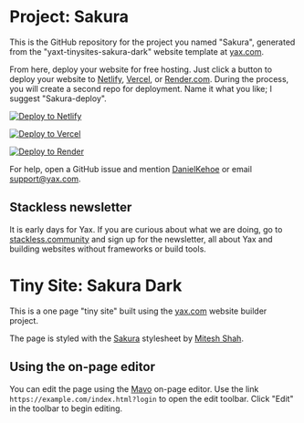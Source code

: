 # Project: Sakura

This is the GitHub repository for the project you named "Sakura", generated from the "yaxt-tinysites-sakura-dark" website template at [yax.com](https://yax.com).

From here, deploy your website for free hosting. Just click a button to deploy your website to [Netlify](https://www.netlify.com/), [Vercel](https://vercel.com/), or [Render.com](https://render.com/). During the process, you will create a second repo for deployment. Name it what you like; I suggest "Sakura-deploy".

[![Deploy to Netlify](https://www.netlify.com/img/deploy/button.svg)](https://app.netlify.com/start/deploy?repository=https://github.com/algustionesa/Sakura)

[![Deploy to Vercel](https://vercel.com/button)](https://vercel.com/import/project?template=https://github.com/algustionesa/Sakura)

[![Deploy to Render](https://render.com/images/deploy-to-render-button.svg)](https://render.com/deploy)

For help, open a GitHub issue and mention [DanielKehoe](https://github.com/DanielKehoe) or email [support@yax.com](mailto:support@yax.com?subject=[GitHub]%20Sakura).

## Stackless newsletter

It is early days for Yax. If you are curious about what we are doing, go to [stackless.community](https://stackless.community/) and sign up for the newsletter, all about Yax and building websites without frameworks or build tools.



# Tiny Site: Sakura Dark

This is a one page "tiny site" built using the [yax.com](https://yax.com/) website builder project.

The page is styled with the [Sakura](https://watercss.kognise.dev/) stylesheet by [Mitesh Shah](https://miteshshah.com/).

## Using the on-page editor

You can edit the page using the [Mavo](https://mavo.io/) on-page editor. Use the link `https://example.com/index.html?login` to open the edit toolbar. Click "Edit" in the toolbar to begin editing.
